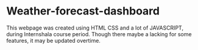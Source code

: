 # Weather-forecast-dashboard
This webpage was created using HTML CSS and a lot of JAVASCRIPT, during Internshala course period. Though there maybe a lacking for some features, it may be updated overtime.
